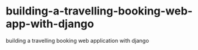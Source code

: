 # building-a-travelling-booking-web-app-with-django
building a travelling booking web application with django
